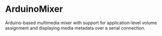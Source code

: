 # ArduinoMixer
Arduino-based multimedia mixer with support for application-level volume assignment and displaying media metadata over a serial connection.
